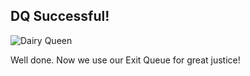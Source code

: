 ## DQ Successful!

![Dairy Queen](https://res.cloudinary.com/divzjiip8/image/upload/v1553131689/2000px-Dairy_Queen_logo_tczqyf.webp)

Well done. Now we use our Exit Queue for great justice!